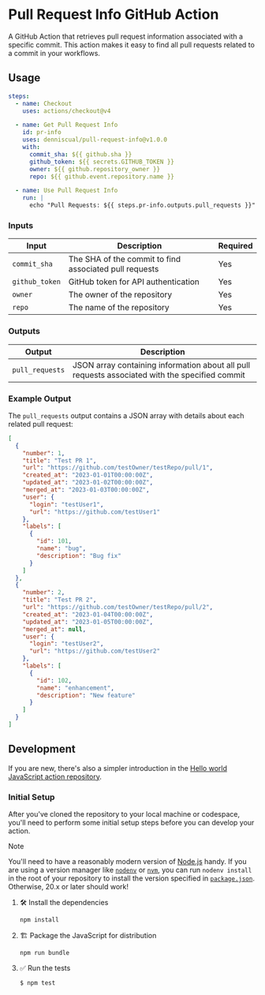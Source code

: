 # Pull Request Info GitHub Action

A GitHub Action that retrieves pull request information associated with a
specific commit. This action makes it easy to find all pull requests related to
a commit in your workflows.

## Usage

```yaml
steps:
  - name: Checkout
    uses: actions/checkout@v4

  - name: Get Pull Request Info
    id: pr-info
    uses: denniscual/pull-request-info@v1.0.0
    with:
      commit_sha: ${{ github.sha }}
      github_token: ${{ secrets.GITHUB_TOKEN }}
      owner: ${{ github.repository_owner }}
      repo: ${{ github.event.repository.name }}

  - name: Use Pull Request Info
    run: |
      echo "Pull Requests: ${{ steps.pr-info.outputs.pull_requests }}"
```

### Inputs

| Input          | Description                                            | Required |
| -------------- | ------------------------------------------------------ | -------- |
| `commit_sha`   | The SHA of the commit to find associated pull requests | Yes      |
| `github_token` | GitHub token for API authentication                    | Yes      |
| `owner`        | The owner of the repository                            | Yes      |
| `repo`         | The name of the repository                             | Yes      |

### Outputs

| Output          | Description                                                                                    |
| --------------- | ---------------------------------------------------------------------------------------------- |
| `pull_requests` | JSON array containing information about all pull requests associated with the specified commit |

### Example Output

The `pull_requests` output contains a JSON array with details about each related
pull request:

```json
[
  {
    "number": 1,
    "title": "Test PR 1",
    "url": "https://github.com/testOwner/testRepo/pull/1",
    "created_at": "2023-01-01T00:00:00Z",
    "updated_at": "2023-01-02T00:00:00Z",
    "merged_at": "2023-01-03T00:00:00Z",
    "user": {
      "login": "testUser1",
      "url": "https://github.com/testUser1"
    },
    "labels": [
      {
        "id": 101,
        "name": "bug",
        "description": "Bug fix"
      }
    ]
  },
  {
    "number": 2,
    "title": "Test PR 2",
    "url": "https://github.com/testOwner/testRepo/pull/2",
    "created_at": "2023-01-04T00:00:00Z",
    "updated_at": "2023-01-05T00:00:00Z",
    "merged_at": null,
    "user": {
      "login": "testUser2",
      "url": "https://github.com/testUser2"
    },
    "labels": [
      {
        "id": 102,
        "name": "enhancement",
        "description": "New feature"
      }
    ]
  }
]
```

## Development

If you are new, there's also a simpler introduction in the
[Hello world JavaScript action repository](https://github.com/actions/hello-world-javascript-action).

### Initial Setup

After you've cloned the repository to your local machine or codespace, you'll
need to perform some initial setup steps before you can develop your action.

> [!NOTE]
>
> You'll need to have a reasonably modern version of
> [Node.js](https://nodejs.org) handy. If you are using a version manager like
> [`nodenv`](https://github.com/nodenv/nodenv) or
> [`nvm`](https://github.com/nvm-sh/nvm), you can run `nodenv install` in the
> root of your repository to install the version specified in
> [`package.json`](./package.json). Otherwise, 20.x or later should work!

1. :hammer_and_wrench: Install the dependencies

   ```bash
   npm install
   ```

2. :building_construction: Package the JavaScript for distribution

   ```bash
   npm run bundle
   ```

3. :white_check_mark: Run the tests

   ```bash
   $ npm test
   ```
